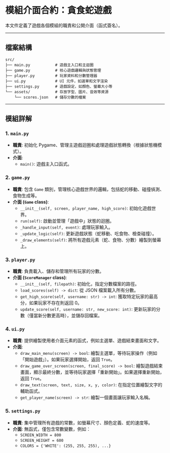 # 模組介面合約：貪食蛇遊戲

本文件定義了遊戲各個模組的職責和公開介面（函式簽名）。

---

## 檔案結構

```
src/
├── main.py           # 遊戲主入口和主迴圈
├── game.py           # 核心遊戲邏輯與狀態管理
├── player.py         # 玩家資料和分數管理器
├── ui.py             # UI 元件，如選單和文字渲染
├── settings.py       # 遊戲設定，如顏色、螢幕大小等
└── assets/           # 存放字型、圖片、音效等資源
    └── scores.json   # 儲存分數的檔案
```

---

## 模組詳解

### 1. `main.py`

- **職責**: 初始化 Pygame、管理主遊戲迴圈和處理遊戲狀態轉換（根據狀態機模式）。
- **介面**:
  - `main()`: 遊戲主入口函式。

### 2. `game.py`

- **職責**: 包含 `Game` 類別，管理核心遊戲世界的邏輯，包括蛇的移動、碰撞偵測、食物生成等。
- **介面 (`Game` class)**:
  - `__init__(self, screen, player_name, high_score)`: 初始化遊戲世界。
  - `run(self)`: 啟動並管理「遊戲中」狀態的迴圈。
  - `_handle_input(self, event)`: 處理玩家輸入。
  - `_update_logic(self)`: 更新遊戲狀態（蛇移動、吃食物、檢查碰撞）。
  - `_draw_elements(self)`: 將所有遊戲元素（蛇、食物、分數）繪製到螢幕上。

### 3. `player.py`

- **職責**: 負責載入、儲存和管理所有玩家的分數。
- **介面 (`ScoreManager` class)**:
  - `__init__(self, filepath)`: 初始化，指定分數檔案的路徑。
  - `load_scores(self) -> dict`: 從 JSON 檔案載入所有分數。
  - `get_high_score(self, username: str) -> int`: 獲取特定玩家的最高分，如果玩家不存在則返回 0。
  - `update_score(self, username: str, new_score: int)`: 更新玩家的分數（僅當新分數更高時），並儲存回檔案。

### 4. `ui.py`

- **職責**: 提供繪製使用者介面元素的函式，例如主選單、遊戲結束畫面和文字。
- **介面**:
  - `draw_main_menu(screen) -> bool`: 繪製主選單，等待玩家操作（例如「開始遊戲」）。如果玩家選擇開始，返回 `True`。
  - `draw_game_over_screen(screen, final_score) -> bool`: 繪製遊戲結束畫面，顯示最終分數，並等待玩家選擇「重新開始」。如果選擇重新開始，返回 `True`。
  - `draw_text(screen, text, size, x, y, color)`: 在指定位置繪製文字的輔助函式。
  - `get_player_name(screen) -> str`: 繪製一個畫面讓玩家輸入名稱。

### 5. `settings.py`

- **職責**: 集中管理所有遊戲的常數，如螢幕尺寸、顏色定義、蛇的速度等。
- **介面**: 無函式，僅包含常數變數，例如：
  - `SCREEN_WIDTH = 800`
  - `SCREEN_HEIGHT = 600`
  - `COLORS = {'WHITE': (255, 255, 255), ...}`
